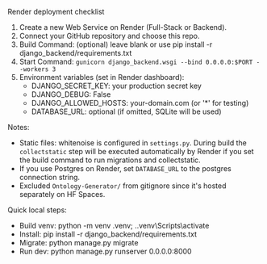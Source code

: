 Render deployment checklist

1) Create a new Web Service on Render (Full-Stack or Backend).
2) Connect your GitHub repository and choose this repo.
3) Build Command: (optional) leave blank or use pip install -r django_backend/requirements.txt
4) Start Command: `gunicorn django_backend.wsgi --bind 0.0.0.0:$PORT --workers 3`
5) Environment variables (set in Render dashboard):
   - DJANGO_SECRET_KEY: your production secret key
   - DJANGO_DEBUG: False
   - DJANGO_ALLOWED_HOSTS: your-domain.com (or '*' for testing)
   - DATABASE_URL: optional (if omitted, SQLite will be used)

Notes:
- Static files: whitenoise is configured in `settings.py`. During build the `collectstatic` step will be executed automatically by Render if you set the build command to run migrations and collectstatic.
- If you use Postgres on Render, set `DATABASE_URL` to the postgres connection string.
- Excluded `Ontology-Generator/` from gitignore since it's hosted separately on HF Spaces.

Quick local steps:
- Build venv: python -m venv .venv; .\.venv\Scripts\activate
- Install: pip install -r django_backend/requirements.txt
- Migrate: python manage.py migrate
- Run dev: python manage.py runserver 0.0.0.0:8000

